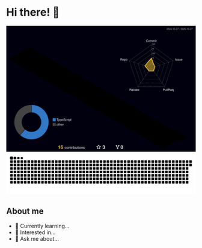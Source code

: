 # Hi there! 👋

![Profile 3D Contribution](https://github.com/SayuryKato/SayuryKato/blob/main/profile-3d-contrib/profile-night-rainbow.svg)
![Snake animation](https://raw.githubusercontent.com/SayuryKato/SayuryKato/output/github-contribution-grid-snake-dark.svg)

## About me
- 🔭 Currently learning...
- 🌱 Interested in...
- 💬 Ask me about...
